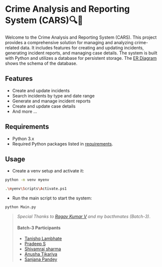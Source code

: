 # Crime Analysis and Reporting System (CARS)🔍🚨

Welcome to the Crime Analysis and Reporting System (CARS). This project provides a comprehensive solution for managing and analyzing crime-related data. It includes features for creating and updating incidents, generating incident reports, and managing case details. The system is built with Python and utilizes a database for persistent storage. The [ER Diagram](https://github.com/Shivamraj-Sharma/Case-Study-Hexaware/blob/main/ERD.png) shows the schema of the database.

## Features
- Create and update incidents
- Search incidents by type and date range
- Generate and manage incident reports
- Create and update case details
- And more ...

## Requirements
- Python 3.x
- Required Python packages listed in [requirements](https://github.com/Shivamraj-Sharma/Case-Study-Hexaware/blob/main/Requirements.md).

## Usage
- Create a venv setup and activate it:
```bash
python -m venv myenv

.\myenv\Scripts\Activate.ps1
```

- Run the main script to start the system:
```bash
python Main.py
```


> *Special Thanks to [Ragav Kumar V](https://github.com/ragavkumarv)* *and my bacthmates (Batch-3)*.
> #### Batch-3 Participants
>- [Tanishq Lambhate](https://github.com/TanishqLambhate)
>- [Pradeep S]()
>- [Shivamraj sharma](https://github.com/Shivamraj-Sharma)
>- [Anusha Tikariya]()
>- [Sanjana Pandey](https://github.com/Sanjana2308)